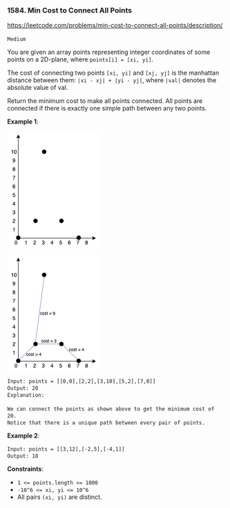 ### 1584. Min Cost to Connect All Points

https://leetcode.com/problems/min-cost-to-connect-all-points/description/

`Medium`

You are given an array points representing integer coordinates of some points on a 2D-plane, where `points[i] = [xi, yi]`.

The cost of connecting two points `[xi, yi]` and `[xj, yj]` is the manhattan distance between them: `|xi - xj| + |yi - yj|`, where `|val|` denotes the absolute value of val.

Return the minimum cost to make all points connected. All points are connected if there is exactly one simple path between any two points.


**Example 1**:

![ex1-input](ex1-input.png)

![ex1-output](ex-1-output.png)
```
Input: points = [[0,0],[2,2],[3,10],[5,2],[7,0]]
Output: 20
Explanation: 

We can connect the points as shown above to get the minimum cost of 20.
Notice that there is a unique path between every pair of points.
```

**Example 2**:
```
Input: points = [[3,12],[-2,5],[-4,1]]
Output: 18
```

**Constraints**:

* `1 <= points.length <= 1000`
* `-10^6 <= xi, yi <= 10^6`
* All pairs `(xi, yi)` are distinct.